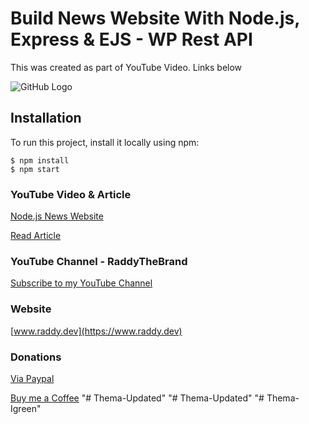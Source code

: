 # Build News Website With Node.js, Express & EJS - WP Rest API

This was created as part of YouTube Video. Links below

![GitHub Logo](https://raddy.dev/wp-content/uploads/2020/09/nodejs-news-website-rest-api_compressed.jpg)

## Installation

To run this project, install it locally using npm:

```
$ npm install
$ npm start
```

### YouTube Video & Article

[Node.js News Website](https://youtu.be/EkQc-8uzxIA)

[Read Article](https://raddy.dev/blog/build-news-website-with-node-js-express-ejs-wp-rest-api/)

### YouTube Channel - RaddyTheBrand

[Subscribe to my YouTube Channel](https://www.youtube.com/channel/UCvXscyQ0cLzPZeNOeXI45Sw?sub_confirmation=1)

### Website

[www.raddy.dev](https://www.raddy.dev)

### Donations

[Via Paypal](https://www.paypal.me/RadoslavAngelov)

[Buy me a Coffee](https://www.buymeacoffee.com/RaddyTheBrand)
"# Thema-Updated" 
"# Thema-Updated" 
"# Thema-Igreen" 
